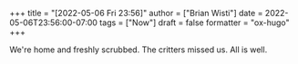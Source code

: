 +++
title = "[2022-05-06 Fri 23:56]"
author = ["Brian Wisti"]
date = 2022-05-06T23:56:00-07:00
tags = ["Now"]
draft = false
formatter = "ox-hugo"
+++

We're home and freshly scrubbed. The critters missed us. All is well.